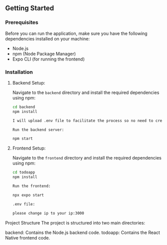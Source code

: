 ## Getting Started

### Prerequisites

Before you can run the application, make sure you have the following dependencies installed on your machine:

- Node.js
- npm (Node Package Manager)
- Expo CLI (for running the frontend)

### Installation

1. Backend Setup:

    Navigate to the `backend` directory and install the required dependencies using npm:

    ```bash
    cd backend
    npm install

    I will upload .env file to facilitate the process so no need to create .env file

    Run the backend server:

    npm start

2. Frontend Setup:

    Navigate to the `frontend` directory and install the required dependencies using npm:

    ```bash
    cd todoapp
    npm install

    Run the frontend:

    npx expo start

    .env file:

    please change ip to your ip:3000	

Project Structure
The project is structured into two main directories:

backend: Contains the Node.js backend code.
todoapp: Contains the React Native frontend code.    